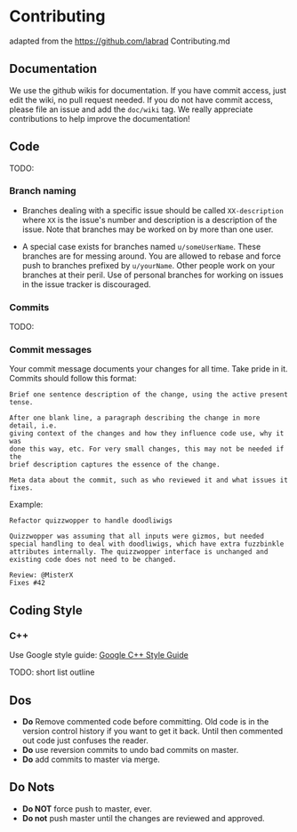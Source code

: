# Contributing
adapted from the https://github.com/labrad Contributing.md

## Documentation

We use the github wikis for documentation.
If you have commit access, just edit the wiki, no pull request needed.
If you do not have commit access, please file an issue and add the `doc/wiki` tag.
We really appreciate contributions to help improve the documentation!

## Code

TODO:

### Branch naming

* Branches dealing with a specific issue should be called `XX-description` where `XX` is the issue's number and description is a description of the issue.
Note that branches may be worked on by more than one user.

* A special case exists for branches named `u/someUserName`.
These branches are for messing around.
You are allowed to rebase and force push to branches prefixed by `u/yourName`.
Other people work on your branches at their peril.
Use of personal branches for working on issues in the issue tracker is discouraged.


### Commits

TODO:


### Commit messages

Your commit message documents your changes for all time. Take pride in it. Commits should follow this format:

```
Brief one sentence description of the change, using the active present tense.

After one blank line, a paragraph describing the change in more detail, i.e.
giving context of the changes and how they influence code use, why it was
done this way, etc. For very small changes, this may not be needed if the
brief description captures the essence of the change.

Meta data about the commit, such as who reviewed it and what issues it fixes.
```
Example:

```
Refactor quizzwopper to handle doodliwigs

Quizzwopper was assuming that all inputs were gizmos, but needed
special handling to deal with doodliwigs, which have extra fuzzbinkle
attributes internally. The quizzwopper interface is unchanged and
existing code does not need to be changed.

Review: @MisterX
Fixes #42 
```


## Coding Style

### C++
Use Google style guide: [Google C++ Style Guide](https://google.github.io/styleguide/cppguide.html)

TODO: short list outline



## Dos

* **Do** Remove commented code before committing. Old code is in the version control history if you want to get it back. Until then commented out code just confuses the reader.
* **Do** use reversion commits to undo bad commits on master.
* **Do** add commits to master via merge.

## Do Nots

* **Do NOT** force push to master, ever.
* **Do not** push master until the changes are reviewed and approved.
